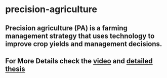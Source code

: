 # precision-agriculture

## Precision agriculture (PA) is a farming management strategy that uses technology to improve crop yields and management decisions.

## For More Details check the [video](https://www.youtube.com/watch?v=qmuGVWzUquU) and [detailed thesis](https://drive.google.com/drive/folders/1mWQkgaKmpWEqnmrM-EFaZxlZUU53LU_5) 
 
